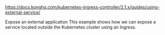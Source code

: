 https://docs.konghq.com/kubernetes-ingress-controller/2.1.x/guides/using-external-service/

Expose an external application
This example shows how we can expose a service located outside the Kubernetes cluster using an Ingress.


